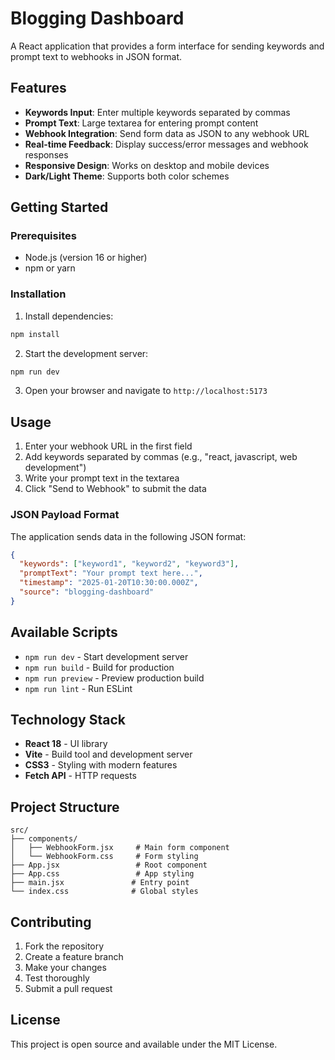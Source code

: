 # Blogging Dashboard

A React application that provides a form interface for sending keywords and prompt text to webhooks in JSON format.

## Features

- **Keywords Input**: Enter multiple keywords separated by commas
- **Prompt Text**: Large textarea for entering prompt content
- **Webhook Integration**: Send form data as JSON to any webhook URL
- **Real-time Feedback**: Display success/error messages and webhook responses
- **Responsive Design**: Works on desktop and mobile devices
- **Dark/Light Theme**: Supports both color schemes

## Getting Started

### Prerequisites

- Node.js (version 16 or higher)
- npm or yarn

### Installation

1. Install dependencies:
```bash
npm install
```

2. Start the development server:
```bash
npm run dev
```

3. Open your browser and navigate to `http://localhost:5173`

## Usage

1. Enter your webhook URL in the first field
2. Add keywords separated by commas (e.g., "react, javascript, web development")
3. Write your prompt text in the textarea
4. Click "Send to Webhook" to submit the data

### JSON Payload Format

The application sends data in the following JSON format:

```json
{
  "keywords": ["keyword1", "keyword2", "keyword3"],
  "promptText": "Your prompt text here...",
  "timestamp": "2025-01-20T10:30:00.000Z",
  "source": "blogging-dashboard"
}
```

## Available Scripts

- `npm run dev` - Start development server
- `npm run build` - Build for production
- `npm run preview` - Preview production build
- `npm run lint` - Run ESLint

## Technology Stack

- **React 18** - UI library
- **Vite** - Build tool and development server
- **CSS3** - Styling with modern features
- **Fetch API** - HTTP requests

## Project Structure

```
src/
├── components/
│   ├── WebhookForm.jsx     # Main form component
│   └── WebhookForm.css     # Form styling
├── App.jsx                 # Root component
├── App.css                 # App styling
├── main.jsx               # Entry point
└── index.css              # Global styles
```

## Contributing

1. Fork the repository
2. Create a feature branch
3. Make your changes
4. Test thoroughly
5. Submit a pull request

## License

This project is open source and available under the MIT License.
